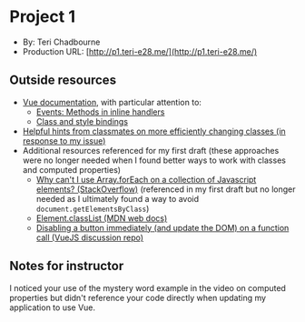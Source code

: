 # Project 1
+ By: Teri Chadbourne
+ Production URL: [http://p1.teri-e28.me/](http://p1.teri-e28.me/)

## Outside resources
- [Vue documentation](https://vuejs.org/v2/guide/), with particular attention to:
    - [Events: Methods in inline handlers](https://vuejs.org/v2/guide/events.html#Methods-in-Inline-Handlers)
    - [Class and style bindings](https://vuejs.org/v2/guide/class-and-style.html)
- [Helpful hints from classmates on more efficiently changing classes (in response to my issue)](https://github.com/susanBuck/e28-fall19/issues/69)
- Additional resources referenced for my first draft (these approaches were no longer needed when I found better ways to work with classes and computed properties)
   - [Why can't I use Array.forEach on a collection of Javascript elements? (StackOverflow)](https://stackoverflow.com/questions/39797101/why-cant-i-use-array-foreach-on-a-collection-of-javascript-elements) (referenced in my first draft but no longer needed as I ultimately found a way to avoid `document.getElementsByClass`)
   - [Element.classList (MDN web docs)](https://developer.mozilla.org/en-US/docs/Web/API/Element/classList)
   - [Disabling a button immediately (and update the DOM) on a function call (VueJS discussion repo)](https://github.com/vuejs/Discussion/issues/297)


## Notes for instructor
I noticed your use of the mystery word example in the video on computed properties but didn't reference your code directly when updating my application to use Vue.
